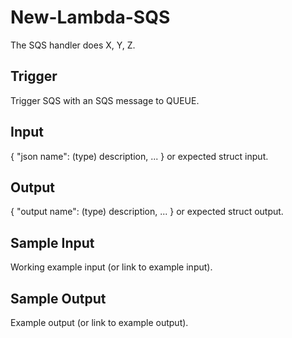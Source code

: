 # New-Lambda-SQS

The SQS handler does X, Y, Z.

## Trigger

Trigger SQS with an SQS message to QUEUE.

## Input

{
  "json name": (type) description,
  ...
}
or expected struct input.

## Output

{
  "output name": (type) description,
  ...
}
or expected struct output.

## Sample Input

Working example input (or link to example input).

## Sample Output

Example output (or link to example output).
